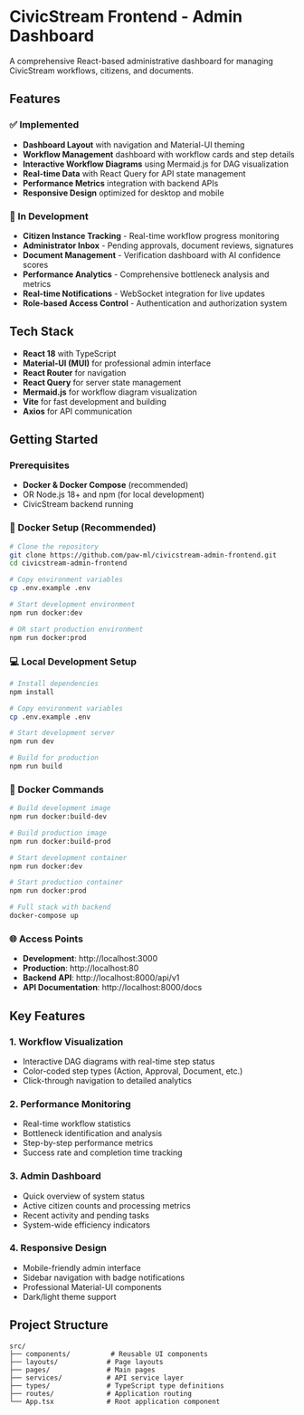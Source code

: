 # CivicStream Frontend - Admin Dashboard

A comprehensive React-based administrative dashboard for managing CivicStream workflows, citizens, and documents.

## Features

### ✅ Implemented
- **Dashboard Layout** with navigation and Material-UI theming
- **Workflow Management** dashboard with workflow cards and step details
- **Interactive Workflow Diagrams** using Mermaid.js for DAG visualization
- **Real-time Data** with React Query for API state management
- **Performance Metrics** integration with backend APIs
- **Responsive Design** optimized for desktop and mobile

### 🚧 In Development
- **Citizen Instance Tracking** - Real-time workflow progress monitoring
- **Administrator Inbox** - Pending approvals, document reviews, signatures
- **Document Management** - Verification dashboard with AI confidence scores
- **Performance Analytics** - Comprehensive bottleneck analysis and metrics
- **Real-time Notifications** - WebSocket integration for live updates
- **Role-based Access Control** - Authentication and authorization system

## Tech Stack

- **React 18** with TypeScript
- **Material-UI (MUI)** for professional admin interface
- **React Router** for navigation
- **React Query** for server state management
- **Mermaid.js** for workflow diagram visualization
- **Vite** for fast development and building
- **Axios** for API communication

## Getting Started

### Prerequisites
- **Docker & Docker Compose** (recommended)
- OR Node.js 18+ and npm (for local development)
- CivicStream backend running

### 🐳 Docker Setup (Recommended)

```bash
# Clone the repository
git clone https://github.com/paw-ml/civicstream-admin-frontend.git
cd civicstream-admin-frontend

# Copy environment variables
cp .env.example .env

# Start development environment
npm run docker:dev

# OR start production environment
npm run docker:prod
```

### 💻 Local Development Setup

```bash
# Install dependencies
npm install

# Copy environment variables
cp .env.example .env

# Start development server
npm run dev

# Build for production
npm run build
```

### 🐳 Docker Commands

```bash
# Build development image
npm run docker:build-dev

# Build production image
npm run docker:build-prod

# Start development container
npm run docker:dev

# Start production container
npm run docker:prod

# Full stack with backend
docker-compose up
```

### 🌐 Access Points
- **Development**: http://localhost:3000
- **Production**: http://localhost:80
- **Backend API**: http://localhost:8000/api/v1
- **API Documentation**: http://localhost:8000/docs

## Key Features

### 1. Workflow Visualization
- Interactive DAG diagrams with real-time step status
- Color-coded step types (Action, Approval, Document, etc.)
- Click-through navigation to detailed analytics

### 2. Performance Monitoring
- Real-time workflow statistics
- Bottleneck identification and analysis
- Step-by-step performance metrics
- Success rate and completion time tracking

### 3. Admin Dashboard
- Quick overview of system status
- Active citizen counts and processing metrics
- Recent activity and pending tasks
- System-wide efficiency indicators

### 4. Responsive Design
- Mobile-friendly admin interface
- Sidebar navigation with badge notifications
- Professional Material-UI components
- Dark/light theme support

## Project Structure

```
src/
├── components/          # Reusable UI components
├── layouts/            # Page layouts
├── pages/              # Main pages
├── services/           # API service layer
├── types/              # TypeScript type definitions
├── routes/             # Application routing
└── App.tsx             # Root application component
```
